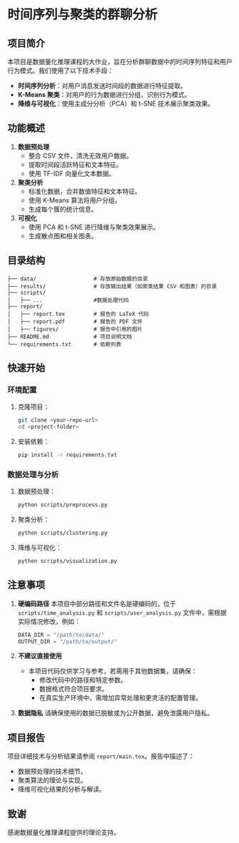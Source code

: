 # 时间序列与聚类的群聊分析

## 项目简介

本项目是数据量化推理课程的大作业，旨在分析群聊数据中的时间序列特征和用户行为模式。我们使用了以下技术手段：
- **时间序列分析**：对用户消息发送时间段的数据进行特征提取。
- **K-Means 聚类**：对用户的行为数据进行分组，识别行为模式。
- **降维与可视化**：使用主成分分析（PCA）和 t-SNE 技术展示聚类效果。

## 功能概述
1. **数据预处理**
    - 整合 CSV 文件，清洗无效用户数据。
    - 提取时间段活跃特征和文本特征。
    - 使用 TF-IDF 向量化文本数据。
2. **聚类分析**
    - 标准化数据，合并数值特征和文本特征。
    - 使用 K-Means 算法将用户分组。
    - 生成每个簇的统计信息。
3. **可视化**
    - 使用 PCA 和 t-SNE 进行降维与聚类效果展示。
    - 生成散点图和相关图表。

## 目录结构

```
├── data/                  # 存放原始数据的目录
├── results/               # 存放输出结果（如聚类结果 CSV 和图表）的目录
├── scripts/
│   ├── ...                #数据处理代码
├── report/
│   ├── report.tex         # 报告的 LaTeX 代码
│   ├── report.pdf         # 报告的 PDF 文件
│   ├── figures/           # 报告中引用的图片
├── README.md              # 项目说明文档
└── requirements.txt       # 依赖列表
```

## 快速开始

### 环境配置
1. 克隆项目：

     ```sh
     git clone <your-repo-url>
     cd <project-folder>
     ```

2. 安装依赖：

     ```sh
     pip install -r requirements.txt
     ```

### 数据处理与分析
1. 数据预处理：

     ```sh
     python scripts/preprocess.py
     ```

2. 聚类分析：

     ```sh
     python scripts/clustering.py
     ```

3. 降维与可视化：

     ```sh
     python scripts/visualization.py
     ```

## 注意事项
1. **硬编码路径**
    本项目中部分路径和文件名是硬编码的，位于 `scripts/time_analysis.py` 和 `scripts/user_analysis.py` 文件中，需根据实际情况修改，例如：

     ```python
     DATA_DIR = "/path/to/data/"
     OUTPUT_DIR = "/path/to/output/"
     ```

2. **不建议直接使用**
    - 本项目代码仅供学习与参考，若需用于其他数据集，请确保：
      - 修改代码中的路径和特定参数。
      - 数据格式符合项目要求。
      - 在真实生产环境中，需增加异常处理和更灵活的配置管理。

3. **数据隐私**
    请确保使用的数据已脱敏或为公开数据，避免泄露用户隐私。

## 项目报告

项目详细技术与分析结果请参阅 `report/main.tex`。报告中描述了：
- 数据预处理的技术细节。
- 聚类算法的理论与实现。
- 降维可视化结果的分析与解读。

## 致谢

感谢数据量化推理课程提供的理论支持。
